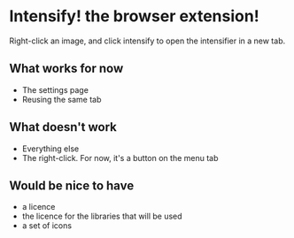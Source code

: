 # Intensify! the browser extension!

Right-click an image, and click intensify to open the intensifier in a new tab.

## What works for now
* The settings page
* Reusing the same tab

## What doesn't work
* Everything else
* The right-click. For now, it's a button on the menu tab

## Would be nice to have
* a licence
* the licence for the libraries that will be used
* a set of icons
